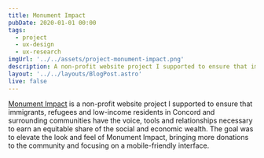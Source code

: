 ```yaml
---
title: Monument Impact
pubDate: 2020-01-01 00:00
tags:
  - project
  - ux-design
  - ux-research
imgUrl: '../../assets/project-monument-impact.png'
description: A non-profit website project I supported to ensure that immigrants, refugees and low-income residents in Concord and surrounding communities have the voice, tools and relationships necessary to earn an equitable share of the social and economic wealth. The goal was to elevate the look and feel of Monument Impact, bringing more donations to the community and focusing on a mobile-friendly interface.
layout: '../../layouts/BlogPost.astro'
live: false
---
```


[Monument Impact](https://monumentimpact.org/) is a non-profit website project I supported to ensure that immigrants, refugees and low-income residents in Concord and surrounding communities have the voice, tools and relationships necessary to earn an equitable share of the social and economic wealth. The goal was to elevate the look and feel of Monument Impact, bringing more donations to the community and focusing on a mobile-friendly interface.
